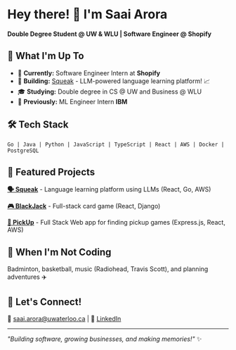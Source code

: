 # Hey there! 👋 I'm Saai Arora

**Double Degree Student @ UW & WLU | Software Engineer @ Shopify**

## 🚀 What I'm Up To

- 🔭 **Currently:** Software Engineer Intern at **Shopify** 
- 🎯 **Building:** [Squeak](https://github.com/squeak-today/squeak) - LLM-powered language learning platform! 📈
- 🎓 **Studying:** Double degree in CS @ UW and Business @ WLU
- 🌱 **Previously:** ML Engineer Intern **IBM**

## 🛠️ Tech Stack

```
Go | Java | Python | JavaScript | TypeScript | React | AWS | Docker | PostgreSQL
```

## 🎯 Featured Projects

**[🗣️ Squeak](https://github.com/squeak-today/squeak)** - Language learning platform using LLMs (React, Go, AWS)

**[🎮 BlackJack](https://github.com/Saai151/BlackJack)** - Full-stack card game (React, Django)

**[🎨 PickUp](https://github.com/orgs/PickUp89/repositories)** - Full Stack Web app for finding pickup games (Express.js, React, AWS)

## 🎵 When I'm Not Coding

Badminton, basketball, music (Radiohead, Travis Scott), and planning adventures ✈️

## 🤝 Let's Connect!

📧 saai.arora@uwaterloo.ca | 💼 [LinkedIn](https://www.linkedin.com/in/saaiarora/)

---

*"Building software, growing businesses, and making memories!"* ✨
